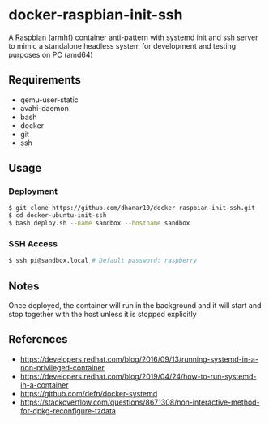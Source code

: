 # docker-raspbian-init-ssh

A Raspbian (armhf) container anti-pattern with systemd init and ssh server to mimic a standalone headless system for development and testing purposes on PC (amd64)

## Requirements

- qemu-user-static
- avahi-daemon
- bash
- docker
- git
- ssh

## Usage

### Deployment

```bash
$ git clone https://github.com/dhanar10/docker-raspbian-init-ssh.git
$ cd docker-ubuntu-init-ssh
$ bash deploy.sh --name sandbox --hostname sandbox
```

### SSH Access

```bash
$ ssh pi@sandbox.local # Default password: raspberry
```

## Notes

Once deployed, the container will run in the background and it will start and stop together with the host unless it is stopped explicitly

## References

- https://developers.redhat.com/blog/2016/09/13/running-systemd-in-a-non-privileged-container
- https://developers.redhat.com/blog/2019/04/24/how-to-run-systemd-in-a-container
- https://github.com/defn/docker-systemd
- https://stackoverflow.com/questions/8671308/non-interactive-method-for-dpkg-reconfigure-tzdata
